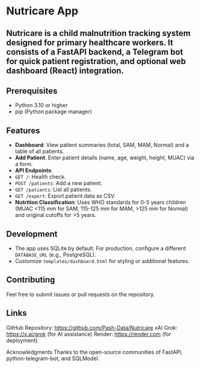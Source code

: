 # Nutricare App 

Nutricare is a **child malnutrition tracking system** designed for primary healthcare workers. It consists of a FastAPI backend, a Telegram bot for quick patient registration, and optional web dashboard (React) integration.
---

## Prerequisites
- Python 3.10 or higher
- pip (Python package manager)

## Features
- **Dashboard**: View patient summaries (total, SAM, MAM, Normal) and a table of all patients.
- **Add Patient**: Enter patient details (name, age, weight, height, MUAC) via a form.
- **API Endpoints**:
- `GET /`: Health check.
- `POST /patients`: Add a new patient.
- `GET /patients`: List all patients.
- `GET /export`: Export patient data as CSV.
- **Nutrition Classification**: Uses WHO standards for 0-5 years children (MUAC <115 mm for SAM, 115-125 mm for MAM, >125 mm for Normal) and original cutoffs for >5 years.

## Development
- The app uses SQLite by default. For production, configure a different `DATABASE_URL` (e.g., PostgreSQL).
- Customize `templates/dashboard.html` for styling or additional features.

## Contributing
Feel free to submit issues or pull requests on the repository.
## **Links**
GitHub Repository: https://github.com/Pash-Data/Nutricare
xAI Grok: https://x.ai/grok (for AI assistance)
Render: https://render.com (for deployment)

Acknowledgments
Thanks to the open-source communities of FastAPI, python-telegram-bot, and SQLModel.
